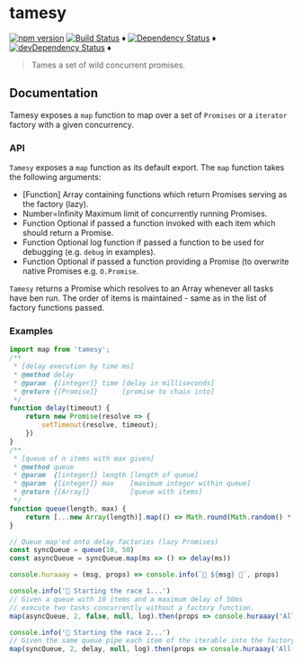 # tamesy

[![npm version](https://badge.fury.io/js/tamesy.svg)](https://badge.fury.io/js/tamesy)
[![Build Status](https://travis-ci.org/tdeekens/tamesy.svg?branch=master)](https://travis-ci.org/tdeekens/tamesy) ♦️
[![Dependency Status](https://david-dm.org/tdeekens/tamesy.svg?style=flat)](https://david-dm.org/tdeekens/tamesy) ♦️
[![devDependency Status](https://david-dm.org/tdeekens/tamesy/dev-status.svg)](https://david-dm.org/tdeekens/tamesy#info=devDependencies) ♦️

> Tames a set of wild concurrent promises.

## Documentation

Tamesy exposes a `map` function to map over a set of `Promises` or a `iterator` factory with a given concurrency.

### API

`Tamesy` exposes a `map` function as its default export. The `map` function takes the following arguments:

 * [Function<Promise>] Array containing functions which return Promises serving as the factory (lazy).
 * Number=Infinity     Maximum limit of concurrently running Promises.
 * Function            Optional if passed a function invoked with each item which should return a Promise.
 * Function            Optional log function if passed a function to be used for debugging (e.g. `debug` in examples).
 * Function            Optional if passed a function providing a Promise (to overwrite native Promises e.g. `O.Promise`.

`Tamesy` returns a Promise which resolves to an Array<Any> whenever all tasks have ben run. The order of items is maintained - same as in the list of factory functions passed.

### Examples

```js
import map from 'tamesy';
/**
 * [delay execution by time ms]
 * @method delay
 * @param  {[integer]} time [delay in milliseconds]
 * @return {[Promise]}      [promise to chain into]
 */
function delay(timeout) {
    return new Promise(resolve => {
        setTimeout(resolve, timeout);
    })
}
/**
 * [queue of n items with max given]
 * @method queue
 * @param  {[integer]} length [length of queue]
 * @param  {[integer]} max    [maximum integer within queue]
 * @return {[Array]}          [queue with items]
 */
function queue(length, max) {
    return [...new Array(length)].map(() => Math.round(Math.random() * max))
}

// Queue map'ed onto delay factories (lazy Promises)
const syncQueue = queue(10, 50)
const asyncQueue = syncQueue.map(ms => () => delay(ms))

console.huraaay = (msg, props) => console.info(`🎉 ${msg} 🍻`, props)

console.info('🏁 Starting the race 1...')
// Given a queue with 10 items and a maximum delay of 50ms
// execute two tasks concurrently without a factory function.
map(asyncQueue, 2, false, null, log).then(props => console.huraaay('All work WITHOUT iterator done! ', props))

console.info('🏁 Starting the race 2...')
// Given the same queue pipe each item of the iterable into the factory function.
map(syncQueue, 2, delay, null, log).then(props => console.huraaay('All work WITH iterator done! ', props))
```
